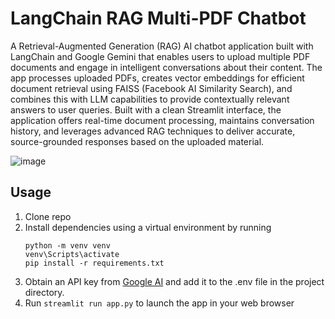 # LangChain RAG Multi-PDF Chatbot
A Retrieval-Augmented Generation (RAG) AI chatbot application built with LangChain and Google Gemini that enables users to upload multiple PDF documents and engage in intelligent conversations about their content. The app processes uploaded PDFs, creates vector embeddings for efficient document retrieval using FAISS (Facebook AI Similarity Search), and combines this with LLM capabilities to provide contextually relevant answers to user queries. Built with a clean Streamlit interface, the application offers real-time document processing, maintains conversation history, and leverages advanced RAG techniques to deliver accurate, source-grounded responses based on the uploaded material.

![image](https://github.com/user-attachments/assets/403ff0a7-ef6c-4d09-8cfc-98b7538d105b)

## Usage
1. Clone repo
2. Install dependencies using a virtual environment by running
   ```
   python -m venv venv
   venv\Scripts\activate
   pip install -r requirements.txt
   ```
4. Obtain an API key from [Google AI](https://ai.google.dev/) and add it to the .env file in the project directory.
5. Run `streamlit run app.py` to launch the app in your web browser
